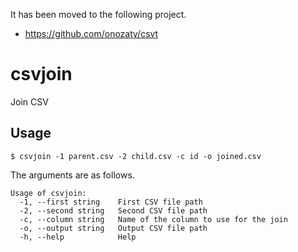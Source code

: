 
It has been moved to the following project.

* https://github.com/onozaty/csvt

# csvjoin

Join CSV

## Usage

```
$ csvjoin -1 parent.csv -2 child.csv -c id -o joined.csv
```

The arguments are as follows.

```
Usage of csvjoin:
  -1, --first string    First CSV file path
  -2, --second string   Second CSV file path
  -c, --column string   Name of the column to use for the join
  -o, --output string   Output CSV file path
  -h, --help            Help
```

